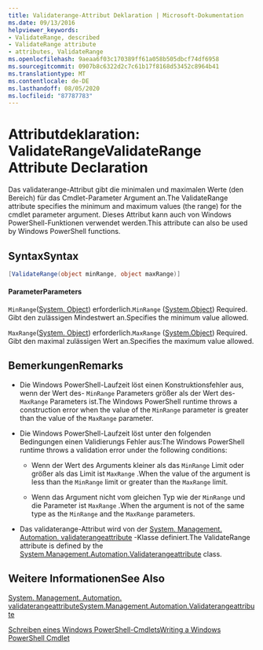 ```yaml
---
title: Validaterange-Attribut Deklaration | Microsoft-Dokumentation
ms.date: 09/13/2016
helpviewer_keywords:
- ValidateRange, described
- ValidateRange attribute
- attributes, ValidateRange
ms.openlocfilehash: 9aeaa6f03c170389ff61a058b505dbcf74df6958
ms.sourcegitcommit: 0907b8c6322d2c7c61b17f8168d53452c8964b41
ms.translationtype: MT
ms.contentlocale: de-DE
ms.lasthandoff: 08/05/2020
ms.locfileid: "87787783"
---
```

# <a name="validaterange-attribute-declaration"></a><span data-ttu-id="be3eb-102">Attributdeklaration: ValidateRange</span><span class="sxs-lookup"><span data-stu-id="be3eb-102">ValidateRange Attribute Declaration</span></span>

<span data-ttu-id="be3eb-103">Das validaterange-Attribut gibt die minimalen und maximalen Werte (den Bereich) für das Cmdlet-Parameter Argument an.</span><span class="sxs-lookup"><span data-stu-id="be3eb-103">The ValidateRange attribute specifies the minimum and maximum values (the range) for the cmdlet parameter argument.</span></span> <span data-ttu-id="be3eb-104">Dieses Attribut kann auch von Windows PowerShell-Funktionen verwendet werden.</span><span class="sxs-lookup"><span data-stu-id="be3eb-104">This attribute can also be used by Windows PowerShell functions.</span></span>

## <a name="syntax"></a><span data-ttu-id="be3eb-105">Syntax</span><span class="sxs-lookup"><span data-stu-id="be3eb-105">Syntax</span></span>

```csharp
[ValidateRange(object minRange, object maxRange)]
```

#### <a name="parameters"></a><span data-ttu-id="be3eb-106">Parameter</span><span class="sxs-lookup"><span data-stu-id="be3eb-106">Parameters</span></span>

<span data-ttu-id="be3eb-107">`MinRange`([System. Object](/dotnet/api/system.object)) erforderlich.</span><span class="sxs-lookup"><span data-stu-id="be3eb-107">`MinRange` ([System.Object](/dotnet/api/system.object)) Required.</span></span> <span data-ttu-id="be3eb-108">Gibt den zulässigen Mindestwert an.</span><span class="sxs-lookup"><span data-stu-id="be3eb-108">Specifies the minimum value allowed.</span></span>

<span data-ttu-id="be3eb-109">`MaxRange`([System. Object](/dotnet/api/system.object)) erforderlich.</span><span class="sxs-lookup"><span data-stu-id="be3eb-109">`MaxRange` ([System.Object](/dotnet/api/system.object)) Required.</span></span> <span data-ttu-id="be3eb-110">Gibt den maximal zulässigen Wert an.</span><span class="sxs-lookup"><span data-stu-id="be3eb-110">Specifies the maximum value allowed.</span></span>

## <a name="remarks"></a><span data-ttu-id="be3eb-111">Bemerkungen</span><span class="sxs-lookup"><span data-stu-id="be3eb-111">Remarks</span></span>

- <span data-ttu-id="be3eb-112">Die Windows PowerShell-Laufzeit löst einen Konstruktionsfehler aus, wenn der Wert des- `MinRange` Parameters größer als der Wert des- `MaxRange` Parameters ist.</span><span class="sxs-lookup"><span data-stu-id="be3eb-112">The Windows PowerShell runtime throws a construction error when the value of the `MinRange` parameter is greater than the value of the `MaxRange` parameter.</span></span>

- <span data-ttu-id="be3eb-113">Die Windows PowerShell-Laufzeit löst unter den folgenden Bedingungen einen Validierungs Fehler aus:</span><span class="sxs-lookup"><span data-stu-id="be3eb-113">The Windows PowerShell runtime throws a validation error under the following conditions:</span></span>

  - <span data-ttu-id="be3eb-114">Wenn der Wert des Arguments kleiner als das `MinRange` Limit oder größer als das Limit ist `MaxRange` .</span><span class="sxs-lookup"><span data-stu-id="be3eb-114">When the value of the argument is less than the `MinRange` limit or greater than the `MaxRange` limit.</span></span>

  - <span data-ttu-id="be3eb-115">Wenn das Argument nicht vom gleichen Typ wie der `MinRange` und die Parameter ist `MaxRange` .</span><span class="sxs-lookup"><span data-stu-id="be3eb-115">When the argument is not of the same type as the `MinRange` and the `MaxRange` parameters.</span></span>

- <span data-ttu-id="be3eb-116">Das validaterange-Attribut wird von der [System. Management. Automation. validaterangeattribute](/dotnet/api/System.Management.Automation.ValidateRangeAttribute) -Klasse definiert.</span><span class="sxs-lookup"><span data-stu-id="be3eb-116">The ValidateRange attribute is defined by the [System.Management.Automation.Validaterangeattribute](/dotnet/api/System.Management.Automation.ValidateRangeAttribute) class.</span></span>

## <a name="see-also"></a><span data-ttu-id="be3eb-117">Weitere Informationen</span><span class="sxs-lookup"><span data-stu-id="be3eb-117">See Also</span></span>

[<span data-ttu-id="be3eb-118">System. Management. Automation. validaterangeattribute</span><span class="sxs-lookup"><span data-stu-id="be3eb-118">System.Management.Automation.Validaterangeattribute</span></span>](/dotnet/api/System.Management.Automation.ValidateRangeAttribute)

[<span data-ttu-id="be3eb-119">Schreiben eines Windows PowerShell-Cmdlets</span><span class="sxs-lookup"><span data-stu-id="be3eb-119">Writing a Windows PowerShell Cmdlet</span></span>](./writing-a-windows-powershell-cmdlet.md)
